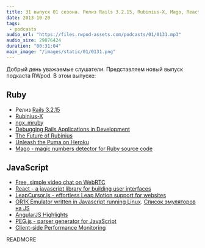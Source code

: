 ```yaml
---
title: 31 выпуск 01 сезона. Релиз Rails 3.2.15, Rubinius-X, Mago, React, LeapCursor.js и прочее
date: 2013-10-20
tags:
 - podcasts
audio_url: "https://files.rwpod-assets.com/podcasts/01/0131.mp3"
audio_size: 29876424
duration: "00:31:04"
main_image: "/images/static/01/0131.png"
---
```


Добрый день уважаемые слушатели. Представляем новый выпуск подкаста RWpod. В этом выпуске:

## Ruby

 - Релиз [Rails 3.2.15](http://weblog.rubyonrails.org/2013/10/16/Rails-3-2-15-has-been-released/)
 - [Rubinius-X](http://rubini.us/2013/10/15/introducing-rubinius-x/)
 - [ngx_mruby](http://matsumoto-r.github.io/ngx_mruby/)
 - [Debugging Rails Applications in Development](http://nofail.de/2013/10/debugging-rails-applications-in-development/)
 - [The Future of Rubinius](https://blog.engineyard.com/2013/the-future-of-rubinius)
 - [Unleash the Puma on Heroku](http://blog.codeship.io/2013/10/16/unleash-the-puma-on-heroku.html)
 - [Mago - magic numbers detector for Ruby source code](https://github.com/greyblake/mago)

## JavaScript

 - [Free, simple video chat on WebRTC](https://vline.com/)
 - [React - a javascript library for building user interfaces](http://facebook.github.io/react)
 - [LeapCursor.js - effortless Leap Motion support for websites](https://github.com/roboleary/LeapCursor.js)
 - [OR1K Emulator written in Javascript running Linux](http://s-macke.github.io/jor1k/). [Список эмуляторов на JS](https://gist.github.com/ysangkok/5606032)
 - [AngularJS Highlights](http://syntaxspectrum.com/2013/10/angularjs-highlights-week-ending-20-october-2013/)
 - [PEG.js - parser generator for JavaScript](http://pegjs.majda.cz/)
 - [Client-side Performance Monitoring](http://dev.hubspot.com/blog/client-side-performance-monitoring)

READMORE

